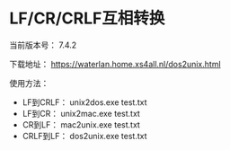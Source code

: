 # LF/CR/CRLF互相转换

当前版本号： 7.4.2

下载地址： https://waterlan.home.xs4all.nl/dos2unix.html

使用方法：
- LF到CRLF： unix2dos.exe test.txt
- LF到CR： unix2mac.exe test.txt
- CR到LF： mac2unix.exe test.txt
- CRLF到LF： dos2unix.exe test.txt
